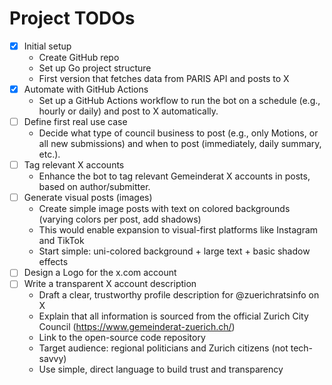 # Project TODOs

- [x] Initial setup
  - Create GitHub repo
  - Set up Go project structure
  - First version that fetches data from PARIS API and posts to X
- [x] Automate with GitHub Actions
  - Set up a GitHub Actions workflow to run the bot on a schedule (e.g., hourly or daily) and post to X automatically.
- [ ] Define first real use case
  - Decide what type of council business to post (e.g., only Motions, or all new submissions) and when to post (immediately, daily summary, etc.).
- [ ] Tag relevant X accounts
  - Enhance the bot to tag relevant Gemeinderat X accounts in posts, based on author/submitter.
- [ ] Generate visual posts (images)
  - Create simple image posts with text on colored backgrounds (varying colors per post, add shadows)
  - This would enable expansion to visual-first platforms like Instagram and TikTok
  - Start simple: uni-colored background + large text + basic shadow effects
- [ ] Design a Logo for the x.com account
- [ ] Write a transparent X account description
  - Draft a clear, trustworthy profile description for @zuerichratsinfo on X
  - Explain that all information is sourced from the official Zurich City Council (https://www.gemeinderat-zuerich.ch/)
  - Link to the open-source code repository
  - Target audience: regional politicians and Zurich citizens (not tech-savvy)
  - Use simple, direct language to build trust and transparency
